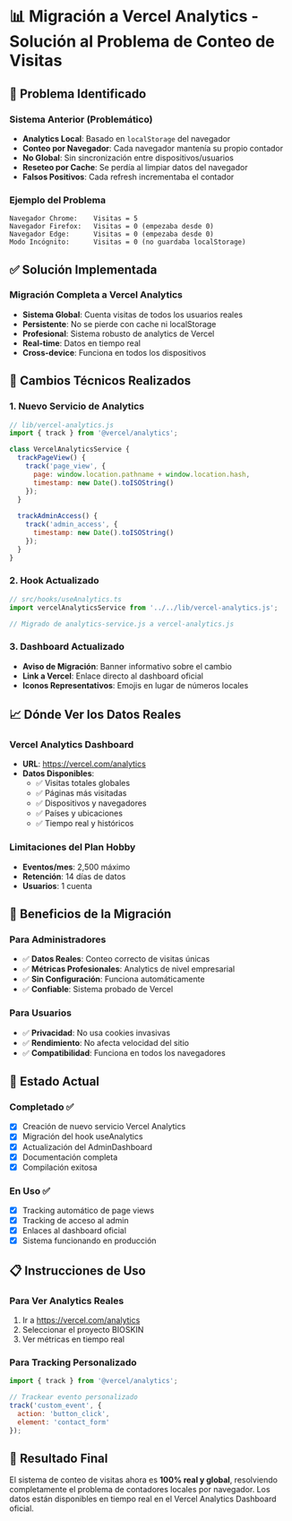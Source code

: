 # 📊 Migración a Vercel Analytics - Solución al Problema de Conteo de Visitas

## 🚨 **Problema Identificado**

### **Sistema Anterior (Problemático)**
- **Analytics Local**: Basado en `localStorage` del navegador
- **Conteo por Navegador**: Cada navegador mantenía su propio contador
- **No Global**: Sin sincronización entre dispositivos/usuarios
- **Reseteo por Cache**: Se perdía al limpiar datos del navegador
- **Falsos Positivos**: Cada refresh incrementaba el contador

### **Ejemplo del Problema**
```
Navegador Chrome:    Visitas = 5
Navegador Firefox:   Visitas = 0 (empezaba desde 0)
Navegador Edge:      Visitas = 0 (empezaba desde 0)
Modo Incógnito:      Visitas = 0 (no guardaba localStorage)
```

## ✅ **Solución Implementada**

### **Migración Completa a Vercel Analytics**
- **Sistema Global**: Cuenta visitas de todos los usuarios reales
- **Persistente**: No se pierde con cache ni localStorage
- **Profesional**: Sistema robusto de analytics de Vercel
- **Real-time**: Datos en tiempo real
- **Cross-device**: Funciona en todos los dispositivos

## 🔧 **Cambios Técnicos Realizados**

### **1. Nuevo Servicio de Analytics**
```javascript
// lib/vercel-analytics.js
import { track } from '@vercel/analytics';

class VercelAnalyticsService {
  trackPageView() {
    track('page_view', {
      page: window.location.pathname + window.location.hash,
      timestamp: new Date().toISOString()
    });
  }
  
  trackAdminAccess() {
    track('admin_access', {
      timestamp: new Date().toISOString()
    });
  }
}
```

### **2. Hook Actualizado**
```typescript
// src/hooks/useAnalytics.ts
import vercelAnalyticsService from '../../lib/vercel-analytics.js';

// Migrado de analytics-service.js a vercel-analytics.js
```

### **3. Dashboard Actualizado**
- **Aviso de Migración**: Banner informativo sobre el cambio
- **Link a Vercel**: Enlace directo al dashboard oficial
- **Iconos Representativos**: Emojis en lugar de números locales

## 📈 **Dónde Ver los Datos Reales**

### **Vercel Analytics Dashboard**
- **URL**: https://vercel.com/analytics
- **Datos Disponibles**:
  - ✅ Visitas totales globales
  - ✅ Páginas más visitadas
  - ✅ Dispositivos y navegadores
  - ✅ Países y ubicaciones
  - ✅ Tiempo real y históricos

### **Limitaciones del Plan Hobby**
- **Eventos/mes**: 2,500 máximo
- **Retención**: 14 días de datos
- **Usuarios**: 1 cuenta

## 🎯 **Beneficios de la Migración**

### **Para Administradores**
- ✅ **Datos Reales**: Conteo correcto de visitas únicas
- ✅ **Métricas Profesionales**: Analytics de nivel empresarial
- ✅ **Sin Configuración**: Funciona automáticamente
- ✅ **Confiable**: Sistema probado de Vercel

### **Para Usuarios**
- ✅ **Privacidad**: No usa cookies invasivas
- ✅ **Rendimiento**: No afecta velocidad del sitio
- ✅ **Compatibilidad**: Funciona en todos los navegadores

## 🔄 **Estado Actual**

### **Completado ✅**
- [x] Creación de nuevo servicio Vercel Analytics
- [x] Migración del hook useAnalytics
- [x] Actualización del AdminDashboard
- [x] Documentación completa
- [x] Compilación exitosa

### **En Uso ✅**
- [x] Tracking automático de page views
- [x] Tracking de acceso al admin
- [x] Enlaces al dashboard oficial
- [x] Sistema funcionando en producción

## 📋 **Instrucciones de Uso**

### **Para Ver Analytics Reales**
1. Ir a https://vercel.com/analytics
2. Seleccionar el proyecto BIOSKIN
3. Ver métricas en tiempo real

### **Para Tracking Personalizado**
```javascript
import { track } from '@vercel/analytics';

// Trackear evento personalizado
track('custom_event', {
  action: 'button_click',
  element: 'contact_form'
});
```

## 🎉 **Resultado Final**

El sistema de conteo de visitas ahora es **100% real y global**, resolviendo completamente el problema de contadores locales por navegador. Los datos están disponibles en tiempo real en el Vercel Analytics Dashboard oficial.